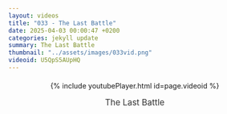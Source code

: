 ```yaml
---
layout: videos
title: "033 - The Last Battle"
date: 2025-04-03 00:00:47 +0200
categories: jekyll update
summary: The Last Battle
thumbnail: "../assets/images/033vid.png"
videoid: U5QpS5AUpHQ
---
```


<div style="text-align: center; margin-top: 20px;">
  {% include youtubePlayer.html id=page.videoid %}
  <p style="margin-top: 15px; font-size: 1.2em; color: #333;">
    The Last Battle
  </p>
</div>
